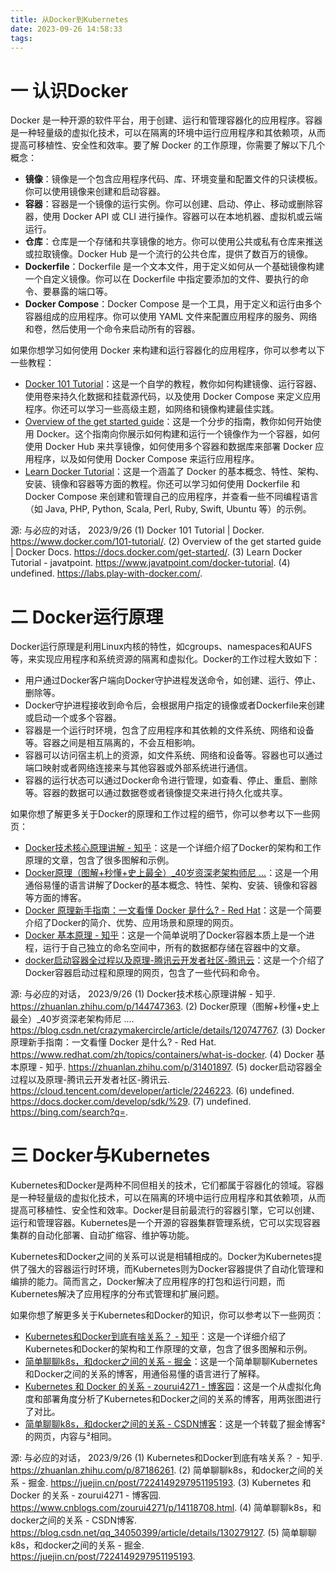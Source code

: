 ```yaml
---
title: 从Docker到Kubernetes
date: 2023-09-26 14:58:33
tags:
---
```

# 一 认识Docker
Docker 是一种开源的软件平台，用于创建、运行和管理容器化的应用程序。容器是一种轻量级的虚拟化技术，可以在隔离的环境中运行应用程序和其依赖项，从而提高可移植性、安全性和效率。要了解 Docker 的工作原理，你需要了解以下几个概念：

- **镜像**：镜像是一个包含应用程序代码、库、环境变量和配置文件的只读模板。你可以使用镜像来创建和启动容器。
- **容器**：容器是一个镜像的运行实例。你可以创建、启动、停止、移动或删除容器，使用 Docker API 或 CLI 进行操作。容器可以在本地机器、虚拟机或云端运行。
- **仓库**：仓库是一个存储和共享镜像的地方。你可以使用公共或私有仓库来推送或拉取镜像。Docker Hub 是一个流行的公共仓库，提供了数百万的镜像。
- **Dockerfile**：Dockerfile 是一个文本文件，用于定义如何从一个基础镜像构建一个自定义镜像。你可以在 Dockerfile 中指定要添加的文件、要执行的命令、要暴露的端口等。
- **Docker Compose**：Docker Compose 是一个工具，用于定义和运行由多个容器组成的应用程序。你可以使用 YAML 文件来配置应用程序的服务、网络和卷，然后使用一个命令来启动所有的容器。

如果你想学习如何使用 Docker 来构建和运行容器化的应用程序，你可以参考以下一些教程：

- [Docker 101 Tutorial](^1^)：这是一个自学的教程，教你如何构建镜像、运行容器、使用卷来持久化数据和挂载源代码，以及使用 Docker Compose 来定义应用程序。你还可以学习一些高级主题，如网络和镜像构建最佳实践。
- [Overview of the get started guide](^2^)：这是一个分步的指南，教你如何开始使用 Docker。这个指南向你展示如何构建和运行一个镜像作为一个容器，如何使用 Docker Hub 来共享镜像，如何使用多个容器和数据库来部署 Docker 应用程序，以及如何使用 Docker Compose 来运行应用程序。
- [Learn Docker Tutorial](^3^)：这是一个涵盖了 Docker 的基本概念、特性、架构、安装、镜像和容器等方面的教程。你还可以学习如何使用 Dockerfile 和 Docker Compose 来创建和管理自己的应用程序，并查看一些不同编程语言（如 Java, PHP, Python, Scala, Perl, Ruby, Swift, Ubuntu 等）的示例。

源: 与必应的对话， 2023/9/26
(1) Docker 101 Tutorial | Docker. https://www.docker.com/101-tutorial/.
(2) Overview of the get started guide | Docker Docs. https://docs.docker.com/get-started/.
(3) Learn Docker Tutorial - javatpoint. https://www.javatpoint.com/docker-tutorial.
(4) undefined. https://labs.play-with-docker.com/.

# 二 Docker运行原理
Docker运行原理是利用Linux内核的特性，如cgroups、namespaces和AUFS等，来实现应用程序和系统资源的隔离和虚拟化。Docker的工作过程大致如下：

- 用户通过Docker客户端向Docker守护进程发送命令，如创建、运行、停止、删除等。
- Docker守护进程接收到命令后，会根据用户指定的镜像或者Dockerfile来创建或启动一个或多个容器。
- 容器是一个运行时环境，包含了应用程序和其依赖的文件系统、网络和设备等。容器之间是相互隔离的，不会互相影响。
- 容器可以访问宿主机上的资源，如文件系统、网络和设备等。容器也可以通过端口映射或者网络连接来与其他容器或外部系统进行通信。
- 容器的运行状态可以通过Docker命令进行管理，如查看、停止、重启、删除等。容器的数据可以通过数据卷或者镜像提交来进行持久化或共享。

如果你想了解更多关于Docker的原理和工作过程的细节，你可以参考以下一些网页：

- [Docker技术核心原理讲解 - 知乎](^1^)：这是一个详细介绍了Docker的架构和工作原理的文章，包含了很多图解和示例。
- [Docker原理（图解+秒懂+史上最全）_40岁资深老架构师尼 ...](^2^)：这是一个用通俗易懂的语言讲解了Docker的基本概念、特性、架构、安装、镜像和容器等方面的博客。
- [Docker 原理新手指南：一文看懂 Docker 是什么? - Red Hat](^3^)：这是一个简要介绍了Docker的简介、优势、应用场景和原理的网页。
- [Docker 基本原理 - 知乎](^4^)：这是一个简单说明了Docker容器本质上是一个进程，运行于自己独立的命名空间中，所有的数据都存储在容器中的文章。
- [docker启动容器全过程以及原理-腾讯云开发者社区-腾讯云](^5^)：这是一个介绍了Docker容器启动过程和原理的网页，包含了一些代码和命令。

源: 与必应的对话， 2023/9/26
(1) Docker技术核心原理讲解 - 知乎. https://zhuanlan.zhihu.com/p/144747363.
(2) Docker原理（图解+秒懂+史上最全）_40岁资深老架构师尼 .... https://blog.csdn.net/crazymakercircle/article/details/120747767.
(3) Docker 原理新手指南：一文看懂 Docker 是什么? - Red Hat. https://www.redhat.com/zh/topics/containers/what-is-docker.
(4) Docker 基本原理 - 知乎. https://zhuanlan.zhihu.com/p/31401897.
(5) docker启动容器全过程以及原理-腾讯云开发者社区-腾讯云. https://cloud.tencent.com/developer/article/2246223.
(6) undefined. https://docs.docker.com/develop/sdk/%29.
(7) undefined. https://bing.com/search?q=.

# 三 Docker与Kubernetes
Kubernetes和Docker是两种不同但相关的技术，它们都属于容器化的领域。容器是一种轻量级的虚拟化技术，可以在隔离的环境中运行应用程序和其依赖项，从而提高可移植性、安全性和效率。Docker是目前最流行的容器引擎，它可以创建、运行和管理容器。Kubernetes是一个开源的容器集群管理系统，它可以实现容器集群的自动化部署、自动扩缩容、维护等功能。

Kubernetes和Docker之间的关系可以说是相辅相成的。Docker为Kubernetes提供了强大的容器运行时环境，而Kubernetes则为Docker容器提供了自动化管理和编排的能力。简而言之，Docker解决了应用程序的打包和运行问题，而Kubernetes解决了应用程序的分布式管理和扩展问题。

如果你想了解更多关于Kubernetes和Docker的知识，你可以参考以下一些网页：

- [Kubernetes和Docker到底有啥关系？ - 知乎](^1^)：这是一个详细介绍了Kubernetes和Docker的架构和工作原理的文章，包含了很多图解和示例。
- [简单聊聊k8s，和docker之间的关系 - 掘金](^2^)：这是一个简单聊聊Kubernetes和Docker之间的关系的博客，用通俗易懂的语言进行了解释。
- [Kubernetes 和 Docker 的关系 - zourui4271 - 博客园](^3^)：这是一个从虚拟化角度和部署角度分析了Kubernetes和Docker之间的关系的博客，用两张图进行了对比。
- [简单聊聊k8s，和docker之间的关系 - CSDN博客](^4^)：这是一个转载了掘金博客²的网页，内容与²相同。

源: 与必应的对话， 2023/9/26
(1) Kubernetes和Docker到底有啥关系？ - 知乎. https://zhuanlan.zhihu.com/p/87186261.
(2) 简单聊聊k8s，和docker之间的关系 - 掘金. https://juejin.cn/post/7224149297951195193.
(3) Kubernetes 和 Docker 的关系 - zourui4271 - 博客园. https://www.cnblogs.com/zourui4271/p/14118708.html.
(4) 简单聊聊k8s，和docker之间的关系 - CSDN博客. https://blog.csdn.net/qq_34050399/article/details/130279127.
(5) 简单聊聊k8s，和docker之间的关系 - 掘金. https://juejin.cn/post/7224149297951195193.

